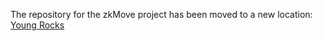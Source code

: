 The repository for the zkMove project has been moved to a new location: [Young Rocks](github.com/young-rocks)
